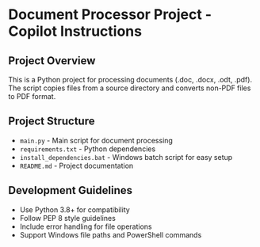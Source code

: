 # Document Processor Project - Copilot Instructions

## Project Overview
This is a Python project for processing documents (.doc, .docx, .odt, .pdf). The script copies files from a source directory and converts non-PDF files to PDF format.

## Project Structure
- `main.py` - Main script for document processing
- `requirements.txt` - Python dependencies
- `install_dependencies.bat` - Windows batch script for easy setup
- `README.md` - Project documentation

## Development Guidelines
- Use Python 3.8+ for compatibility
- Follow PEP 8 style guidelines
- Include error handling for file operations
- Support Windows file paths and PowerShell commands